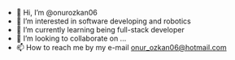 - 👋 Hi, I’m @onurozkan06
- 👀 I’m interested in software developing and robotics
- 🌱 I’m currently learning being full-stack developer
- 💞️ I’m looking to collaborate on ...
- 📫 How to reach me by my e-mail onur_ozkan06@hotmail.com

<!---
onurozkan06/onurozkan06 is a ✨ special ✨ repository because its `README.md` (this file) appears on your GitHub profile.
You can click the Preview link to take a look at your changes.
--->
